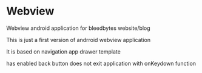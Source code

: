 # Webview
Webview android application for bleedbytes website/blog

This is just a first version of andrroid webview application

It is based on navigation app drawer template

has enabled back button does not exit application with onKeydown function
